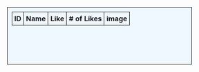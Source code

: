 <style>
.mytd {
  height: 80px;
  width: 160px;
  text-align: center;
  vertical-align: middle;
  border: 1px solid black;
}

.myth {
  border: 1px solid black;
  height: 30px;
  background-color: aliceblue;
}

.mytable1 {
  padding: 10px;
  width: 85%;
  margin: auto;
  text-align: center;
  background-color: aliceblue;
  border: 1px solid black;
  border-collapse: collapse;
}

.mytable1 th {
  padding: 5px;
}

.mytable1 td {
  border: 1px solid black;
  padding: 5px;
}

.mytext {
  font-weight: bolder;
}

.mytable {
  width: 70%;
  margin: auto;
  text-align: center;
  background-color: lightgrey;
  border-radius: 20px;
  padding: 10px;sgfwgf
}

img {
  width: 95%;
  height: auto;
  max-height: 200px;
  object-fit: contain;
}

.mytable1 p {
  text-align: center;
  margin: 10px;
}
</style>

<table class="mytable1" id="cars_table">
  <thead>
  <tr>
    <th class="myth">ID</th>
    <th class="myth">Name</th>
    <th class="myth">Like</th>
    <th class="myth"># of Likes</th>
    <th class = "myth"> image </th>
  </tr>
  </thead>
  <tbody class="mytd" id="result">
    <!-- javascript generated data -->
  </tbody>
</table>
<script>
  const resultContainer = document.getElementById("result");
  const url = "http://127.0.0.1:8086/api/images/"
  const create_fetch = url + '';
  const read_fetch = url;
  const delete_fetch = url + '/';
  const update_fetch = url;
  // Load users on page entry
  read_cars();
  // Display User Table, data is fetched from Backend Database
  function read_cars() {
    // prepare fetch options
    const read_options = {
      method: 'GET', // *GET, POST, PUT, DELETE, etc.
      mode: 'cors', // no-cors, *cors, same-origin
      cache: 'default', // *default, no-cache, reload, force-cache, only-if-cached
      credentials: 'omit', // include, *same-origin, omit
      headers: {
        'Content-Type': 'application/json'
      },
    };
    // fetch the data from API
    fetch(read_fetch, read_options)
      // response is a RESTful "promise" on any successful fetch
      .then(response => {
        // check for response errors
        if (response.status !== 200) {
            const errorMsg = 'Database read error: ' + response.status;
            console.log(errorMsg);
            const tr = document.createElement("tr");
            const td = document.createElement("td");
            td.innerHTML = errorMsg;
            tr.appendChild(td);
            resultContainer.appendChild(tr);
            return;
        }
        // valid response will have json data
        response.json().then(data => {
            console.log(data);
            for (let row in data) {
              console.log(data[row]);
              add_row(data[row]);
            }
        })
    })
    // catch fetch errors (ie ACCESS to server blocked)
    .catch(err => {
      console.error(err);
      const tr = document.createElement("tr");
      const td = document.createElement("td");
      td.innerHTML = err;
      tr.appendChild(td);
      resultContainer.appendChild(tr);
    });
  }
  function like_car(image_id, num_like, image_name) {
  const body = {
    id: image_id,
    name: image_name,
    likes: num_like + 1,
  };
  const requestOptions = {
    method: 'PATCH', // *GET, POST, PUT, DELETE, etc.
    mode: 'cors', // no-cors, *cors, same-origin
    cache: 'default', // *default, no-cache, reload, force-cache, only-if-cached
    credentials: 'omit', // include, *same-origin, omit
    headers: {
      'Content-Type': 'application/json'
    },
    body: JSON.stringify(body), // send the updated like count in the request body
  };
  // Fetch API call to update the like count
  fetch(update_fetch, requestOptions)
    .then(response => {
      // trap error response from Web API
      if (response.status !== 200) {
        const errorMsg = 'Database update error: ' + response.status;
        console.log(errorMsg);
        const tr = document.createElement("tr");
        const td = document.createElement("td");
        td.innerHTML = errorMsg;
        tr.appendChild(td);
        resultContainer.appendChild(tr);
        return;
      }
      // response contains valid result
      response.json().then(data => {
        console.log(data);
        // update the like count in the table
        num_like.innerHTML = data.likes;
      })
    });
  }
  function add_row(data) {
    const tr = document.createElement("tr");
    tr.class = "mytd";
    const car = document.createElement("td");
    const id = document.createElement("td");
    const name = document.createElement("td");
    const col2 = document.createElement("td");
    const image = document.createElement("td");
    const like_button = document.createElement("input");
    like_button.type = "button";
    like_button.value = "Like";
    const num_like = document.createElement("td");
    col2.appendChild(like_button);
    // obtain data that is specific to the API
    car.innerHTML = data.name;
    id.innerHTML = data.id;
    num_like.innerHTML = data.likes;
    like_button.onclick = function() {
      like_car(data.id, data.likes, data.name);
    };
    // create and set the image element
    const img = document.createElement("img");
    img.src =  data.image; // assuming the image is in JPEG format, change the format if needed
    img.alt = data.name; // set the alt attribute to the car name or any other meaningful description
    // add the image to the image td element
    image.appendChild(img);
    // add HTML to container
    tr.appendChild(id);
    tr.appendChild(car);
    tr.appendChild(col2);
    tr.appendChild(num_like);
    tr.appendChild(image);
    resultContainer.appendChild(tr);
  }


</script>